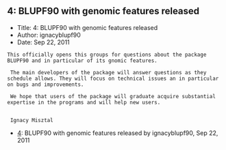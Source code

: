 ## 4: BLUPF90 with genomic features released

- Title: 4: BLUPF90 with genomic features released
- Author: ignacyblupf90
- Date: Sep 22, 2011

```
This officially opens this groups for questions about the package BLUPF90 and in particular of its gnomic features.

 The main developers of the package will answer questions as they schedule allows. They will focus on technical issues an in particular on bugs and improvements. 

 We hope that users of the package will graduate acquire substantial expertise in the programs and will help new users. 


 Ignacy Misztal
```

- [4](0004.md): BLUPF90 with genomic features released by ignacyblupf90, Sep 22, 2011
